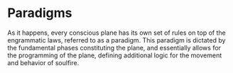 # Paradigms
As it happens, every conscious plane has its own set of rules on top of the engrammatic laws, referred to as a paradigm. This paradigm is dictated by the fundamental phases constituting the plane, and essentially allows for the programming of the plane, defining additional logic for the movement and behavior of soulfire.